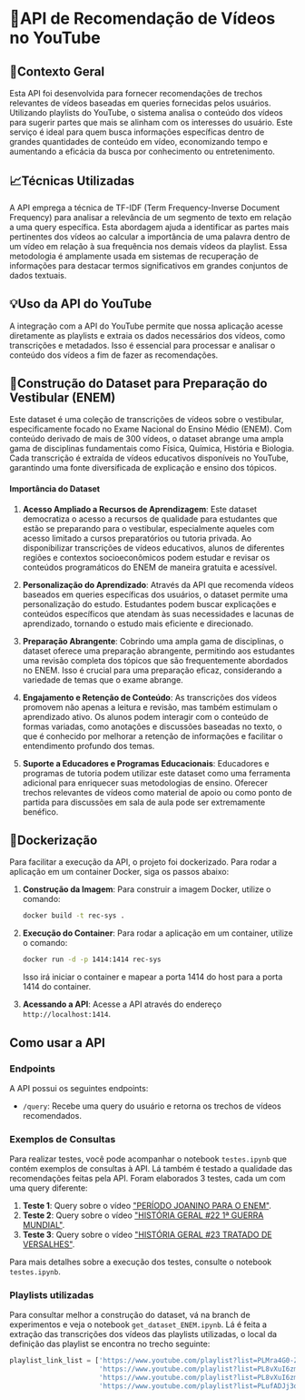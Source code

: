# 🚀API de Recomendação de Vídeos no YouTube

## 🔎Contexto Geral

Esta API foi desenvolvida para fornecer recomendações de trechos relevantes de vídeos baseadas em queries fornecidas pelos usuários. Utilizando playlists do YouTube, o sistema analisa o conteúdo dos vídeos para sugerir partes que mais se alinham com os interesses do usuário. Este serviço é ideal para quem busca informações específicas dentro de grandes quantidades de conteúdo em vídeo, economizando tempo e aumentando a eficácia da busca por conhecimento ou entretenimento.

## 📈Técnicas Utilizadas

A API emprega a técnica de TF-IDF (Term Frequency-Inverse Document Frequency) para analisar a relevância de um segmento de texto em relação a uma query específica. Esta abordagem ajuda a identificar as partes mais pertinentes dos vídeos ao calcular a importância de uma palavra dentro de um vídeo em relação à sua frequência nos demais vídeos da playlist. Essa metodologia é amplamente usada em sistemas de recuperação de informações para destacar termos significativos em grandes conjuntos de dados textuais.

## 💡Uso da API do YouTube

A integração com a API do YouTube permite que nossa aplicação acesse diretamente as playlists e extraia os dados necessários dos vídeos, como transcrições e metadados. Isso é essencial para processar e analisar o conteúdo dos vídeos a fim de fazer as recomendações. 

## 📜Construção do Dataset para Preparação do Vestibular (ENEM)

Este dataset é uma coleção de transcrições de vídeos sobre o vestibular, especificamente focado no Exame Nacional do Ensino Médio (ENEM). Com conteúdo derivado de mais de 300 vídeos, o dataset abrange uma ampla gama de disciplinas fundamentais como Física, Química, História e Biologia. Cada transcrição é extraída de vídeos educativos disponíveis no YouTube, garantindo uma fonte diversificada de explicação e ensino dos tópicos.

#### Importância do Dataset

1. **Acesso Ampliado a Recursos de Aprendizagem**: Este dataset democratiza o acesso a recursos de qualidade para estudantes que estão se preparando para o vestibular, especialmente aqueles com acesso limitado a cursos preparatórios ou tutoria privada. Ao disponibilizar transcrições de vídeos educativos, alunos de diferentes regiões e contextos socioeconômicos podem estudar e revisar os conteúdos programáticos do ENEM de maneira gratuita e acessível.

2. **Personalização do Aprendizado**: Através da API que recomenda vídeos baseados em queries específicas dos usuários, o dataset permite uma personalização do estudo. Estudantes podem buscar explicações e conteúdos específicos que atendam às suas necessidades e lacunas de aprendizado, tornando o estudo mais eficiente e direcionado.

3. **Preparação Abrangente**: Cobrindo uma ampla gama de disciplinas, o dataset oferece uma preparação abrangente, permitindo aos estudantes uma revisão completa dos tópicos que são frequentemente abordados no ENEM. Isso é crucial para uma preparação eficaz, considerando a variedade de temas que o exame abrange.

4. **Engajamento e Retenção de Conteúdo**: As transcrições dos vídeos promovem não apenas a leitura e revisão, mas também estimulam o aprendizado ativo. Os alunos podem interagir com o conteúdo de formas variadas, como anotações e discussões baseadas no texto, o que é conhecido por melhorar a retenção de informações e facilitar o entendimento profundo dos temas.

5. **Suporte a Educadores e Programas Educacionais**: Educadores e programas de tutoria podem utilizar este dataset como uma ferramenta adicional para enriquecer suas metodologias de ensino. Oferecer trechos relevantes de vídeos como material de apoio ou como ponto de partida para discussões em sala de aula pode ser extremamente benéfico.

## 🚢Dockerização

Para facilitar a execução da API, o projeto foi dockerizado. Para rodar a aplicação em um container Docker, siga os passos abaixo:

1. **Construção da Imagem**:
   Para construir a imagem Docker, utilize o comando:
   ```bash
   docker build -t rec-sys .
   ```

2. **Execução do Container**:
   Para rodar a aplicação em um container, utilize o comando:
   ```bash
   docker run -d -p 1414:1414 rec-sys
   ```
   Isso irá iniciar o container e mapear a porta 1414 do host para a porta 1414 do container.

3. **Acessando a API**:
   Acesse a API através do endereço `http://localhost:1414`.

## Como usar a API

### Endpoints

A API possui os seguintes endpoints:

- `/query`: Recebe uma query do usuário e retorna os trechos de vídeos recomendados.

### Exemplos de Consultas

Para realizar testes, você pode acompanhar o notebook `testes.ipynb` que contém exemplos de consultas à API. Lá também é testado a qualidade das recomendações feitas pela API. Foram elaborados 3 testes, cada um com uma query diferente:

1. **Teste 1**: Query sobre o vídeo ["PERÍODO JOANINO PARA O ENEM"](https://www.youtube.com/watch?v=F8c422R-C1w).
2. **Teste 2**: Query sobre o vídeo ["HISTÓRIA GERAL #22 1ª GUERRA MUNDIAL"](https://www.youtube.com/watch?v=kCKuP2OqfEs).
3. **Teste 3**: Query sobre o vídeo ["HISTÓRIA GERAL #23 TRATADO DE VERSALHES"](https://www.youtube.com/watch?v=T-sajvY_F4Y).

Para mais detalhes sobre a execução dos testes, consulte o notebook `testes.ipynb`.

### Playlists utilizadas

Para consultar melhor a construção do dataset, vá na branch de experimentos e veja o notebook `get_dataset_ENEM.ipynb`. Lá é feita a extração das transcrições dos vídeos das playlists utilizadas, o local da definição das playlist se encontra no trecho seguinte:

```python
playlist_link_list = ['https://www.youtube.com/playlist?list=PLMra4G0-Z7pMYLE-D-ptnHt1IW_Y1hn8H', # Parabolica
                      'https://www.youtube.com/playlist?list=PL8vXuI6zmpdj_YFEHTaBDccdSCC1LVNH0', # Quimica Kultivi
                      'https://www.youtube.com/playlist?list=PL8vXuI6zmpdiG6QR-LpXXbUYzPz5rOhF2', # Fisica Kultivi
                      'https://www.youtube.com/playlist?list=PLufADJj3qLe9PlyOZVXTV-URSDEmKgHPy'] # Biologia Thaisefinish
```
